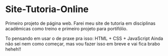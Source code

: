 # Site-Tutoria-Online
Primeiro projeto de página web. Farei meu site de tutoria em disciplinas acadêmicas como treino e primeiro projeto para portifólio. 

To pensando em usar o de praxe pra isso: HTML + CSS + JavaScript
Ainda não sei nem como começar, mas vou fazer isso em breve e vai fica brabo heheh!! 

